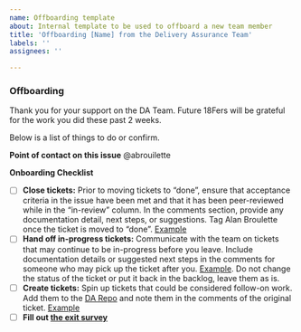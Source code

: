 ```yaml
---
name: Offboarding template 
about: Internal template to be used to offboard a new team member
title: 'Offboarding [Name] from the Delivery Assurance Team'
labels: ''
assignees: ''

---
```

### Offboarding

Thank you for your support on the DA Team. Future 18Fers will be grateful for the work you did these past 2 weeks. 

Below is a list of things to do or confirm.

**Point of contact on this issue**
@abrouilette 

**Onboarding Checklist**
- [ ] **Close tickets:** Prior to moving tickets to “done”, ensure that acceptance criteria in the issue have been met and that it has been peer-reviewed while in the “in-review” column.  In the comments section, provide any documentation detail, next steps, or suggestions. Tag Alan Broulette once the ticket is moved to “done”. [Example](https://github.com/orgs/18F/projects/41/views/1?pane=issue&itemId=20382986)
- [ ] **Hand off in-progress tickets:** Communicate with the team on tickets that may continue to be in-progress before you leave. Include documentation details or suggested next steps in the comments for someone who may pick up the ticket after you. [Example](https://github.com/orgs/18F/projects/41?pane=issue&itemId=20701671). Do not change the status of the ticket or put it back in the backlog, leave them as is.
- [ ] **Create tickets:** Spin up tickets that could be considered follow-on work. Add them to the [DA Repo](https://github.com/18F/delivery-assurance/issues) and note them in the comments of the original ticket. [Example](https://github.com/18F/delivery-assurance/issues/33)
- [ ] **Fill out [the exit survey](https://docs.google.com/forms/d/e/1FAIpQLSeREJJ0ceZxS_AOyAiMgKRQiZRgdTondFuJ1ReCYl5wEBmJQg/viewform?usp=sf_link)**
